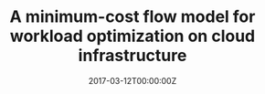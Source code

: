 ---
title: "A minimum-cost flow model for workload optimization on cloud infrastructure"
authors:
- Frederick Nwanganga
- admin
- Gregory Madey
- Nitesh V Chawla
date: "2017-03-12T00:00:00Z"
doi: "10.1109/CLOUD.2017.68"

# Schedule page publish date (NOT publication's date).
publishDate: "2017-03-12T00:00:00Z"

# Publication type.
# Legend: 0 = Uncategorized; 1 = Conference paper; 2 = Journal article;
# 3 = Preprint / Working Paper; 4 = Report; 5 = Book; 6 = Book section;
# 7 = Thesis; 8 = Patent
publication_types: ["2"]

# Publication name and optional abbreviated publication name.
publication: In *2017 IEEE 10th International Conference on Cloud Computing*
publication_short: In *CLOUD*

Abstract: Recent technology advancements in the areas of compute, storage and networking, along with the increased demand for organizations to cut costs while remaining responsive to increasing service demands have led to the growth in the adoption of cloud computing services. Cloud services provide the promise of improved agility, resiliency, scalability and a lowered Total Cost of Ownership (TCO). This research introduces a framework for minimizing cost and maximizing resource utilization by using an Integer Linear Programming (ILP) approach to optimize the assignment of workloads to servers on Amazon Web Services (AWS) cloud infrastructure. The model is based on the classical minimum-cost flow model, known as the assignment model.

# Summary. An optional shortened abstract.
#summary: Lorem ipsum dolor sit amet, consectetur adipiscing elit. #Duis posuere tellus ac convallis placerat. Proin tincidunt magna #sed ex sollicitudin condimentum.

tags:
- Source Themes
featured: false

links:
##- name: Custom Link
#  url: ""
url_pdf: https://ieeexplore.ieee.org/abstract/document/8030624
#url_code: '#'
#url_dataset: '#'
#url_poster: '#'
#url_project: ''
#url_slides: ''
#url_source: '#'
#url_video: '#'

# Featured image
# To use, add an image named `featured.jpg/png` to your page's folder. 
image:
  caption: 'Image credit: [**Unsplash**](https://unsplash.com/photos/pLCdAaMFLTE)'
  focal_point: ""
  preview_only: false

# Associated Projects (optional).
#   Associate this publication with one or more of your projects.
#   Simply enter your project's folder or file name without extension.
#   E.g. `internal-project` references `content/project/internal-project/index.md`.
#   Otherwise, set `projects: []`.
projects:
- internal-project

---